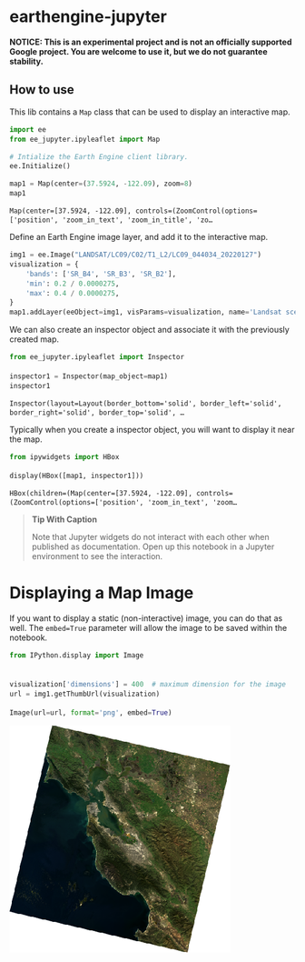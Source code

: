 earthengine-jupyter
================

<!-- WARNING: THIS FILE WAS AUTOGENERATED! DO NOT EDIT! -->

**NOTICE: This is an experimental project and is not an officially
supported Google project. You are welcome to use it, but we do not
guarantee stability.**

## How to use

This lib contains a `Map` class that can be used to display an
interactive map.

``` python
import ee
from ee_jupyter.ipyleaflet import Map
```

``` python
# Intialize the Earth Engine client library.
ee.Initialize()
```

``` python
map1 = Map(center=(37.5924, -122.09), zoom=8)
map1
```

    Map(center=[37.5924, -122.09], controls=(ZoomControl(options=['position', 'zoom_in_text', 'zoom_in_title', 'zo…

Define an Earth Engine image layer, and add it to the interactive map.

``` python
img1 = ee.Image("LANDSAT/LC09/C02/T1_L2/LC09_044034_20220127")
visualization = {
    'bands': ['SR_B4', 'SR_B3', 'SR_B2'],
    'min': 0.2 / 0.0000275,
    'max': 0.4 / 0.0000275,
}
map1.addLayer(eeObject=img1, visParams=visualization, name='Landsat scene')
```

We can also create an inspector object and associate it with the
previously created map.

``` python
from ee_jupyter.ipyleaflet import Inspector

inspector1 = Inspector(map_object=map1)
inspector1
```

    Inspector(layout=Layout(border_bottom='solid', border_left='solid', border_right='solid', border_top='solid', …

Typically when you create a inspector object, you will want to display
it near the map.

``` python
from ipywidgets import HBox

display(HBox([map1, inspector1]))
```

    HBox(children=(Map(center=[37.5924, -122.09], controls=(ZoomControl(options=['position', 'zoom_in_text', 'zoom…

<div>

> **Tip With Caption**
>
> Note that Jupyter widgets do not interact with each other when
> published as documentation. Open up this notebook in a Jupyter
> environment to see the interaction.

</div>

# Displaying a Map Image

If you want to display a static (non-interactive) image, you can do that
as well. The `embed=True` parameter will allow the image to be saved
within the notebook.

``` python
from IPython.display import Image


visualization['dimensions'] = 400  # maximum dimension for the image
url = img1.getThumbUrl(visualization)

Image(url=url, format='png', embed=True)
```

![](index_files/figure-gfm/cell-8-output-1.png)
